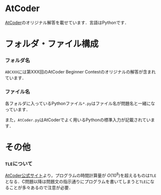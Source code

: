 # AtCoder
[AtCoder](https://atcoder.jp/?lang=ja)のオリジナル解答を載せています．言語はPythonです．

# フォルダ・ファイル構成

### フォルダ名
`ABCXXX`には第XXX回のAtCoder Beginner Contestのオリジナルの解答が含まれています．

### ファイル名
各フォルダに入っているPythonファイル`*.py`はファイル名が問題名と一緒になっています．

また，`AtCoder.py`はAtCoderでよく用いるPythonの標準入力が記載されています．

# その他
### `TLE`について
[AtCoder公式サイト](https://atcoder.jp/contests/apg4b/tasks/APG4b_cb?lang=ja)より，プログラムの時間計算量が $O\left(10^8\right)$を超えるものは`TLE`となる．C問題以降は問題文の指示通りにプログラムを書いてしまうと`TLE`になることが多々あるので注意が必要．
